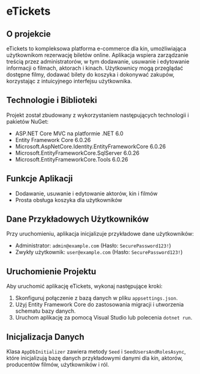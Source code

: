 # eTickets

## O projekcie

eTickets to kompleksowa platforma e-commerce dla kin, umożliwiająca użytkownikom rezerwację biletów online. Aplikacja wspiera zarządzanie treścią przez administratorów, w tym dodawanie, usuwanie i edytowanie informacji o filmach, aktorach i kinach. Użytkownicy mogą przeglądać dostępne filmy, dodawać bilety do koszyka i dokonywać zakupów, korzystając z intuicyjnego interfejsu użytkownika.

## Technologie i Biblioteki

Projekt został zbudowany z wykorzystaniem następujących technologii i pakietów NuGet:

- ASP.NET Core MVC na platformie .NET 6.0
- Entity Framework Core 6.0.26
- Microsoft.AspNetCore.Identity.EntityFrameworkCore 6.0.26
- Microsoft.EntityFrameworkCore.SqlServer 6.0.26
- Microsoft.EntityFrameworkCore.Tools 6.0.26

## Funkcje Aplikacji

- Dodawanie, usuwanie i edytowanie aktorów, kin i filmów
- Prosta obsługa koszyka dla użytkowników

## Dane Przykładowych Użytkowników

Przy uruchomieniu, aplikacja inicjalizuje przykładowe dane użytkowników:

- Administrator: `admin@example.com` (Hasło: `SecurePassword123!`)
- Zwykły użytkownik: `user@example.com` (Hasło: `SecurePassword123!`)

## Uruchomienie Projektu

Aby uruchomić aplikację eTickets, wykonaj następujące kroki:

1. Skonfiguruj połączenie z bazą danych w pliku `appsettings.json`.
2. Użyj Entity Framework Core do zastosowania migracji i utworzenia schematu bazy danych.
3. Uruchom aplikację za pomocą Visual Studio lub polecenia `dotnet run`.

## Inicjalizacja Danych

Klasa `AppDbInitializer` zawiera metody `Seed` i `SeedUsersAndRolesAsync`, które inicjalizują bazę danych przykładowymi danymi dla kin, aktorów, producentów filmów, użytkowników i ról.
